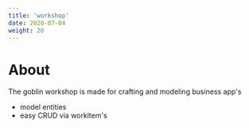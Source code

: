 ```yaml
---
title: 'workshop'
date: 2020-07-04
weight: 20
---
```


# About 
The goblin workshop is made for crafting and modeling business app's

- model entities
- easy CRUD via workitem's